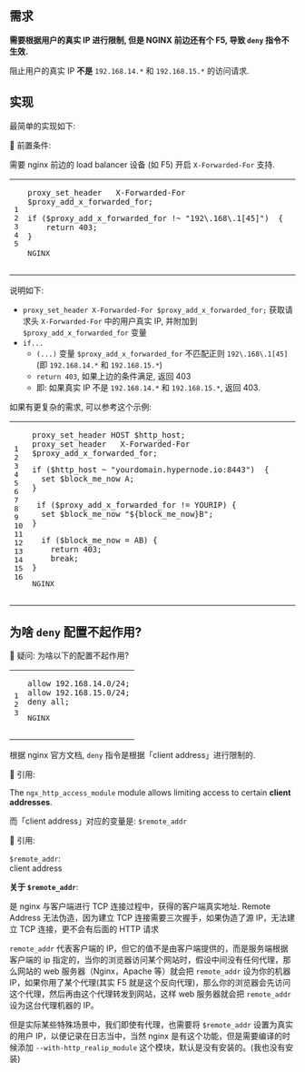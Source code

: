## 需求[](https://ewhisper.cn/posts/36827/#%E9%9C%80%E6%B1%82%20-4)

**需要根据用户的真实 IP 进行限制, 但是 NGINX 前边还有个 F5, 导致 `deny` 指令不生效.**

阻止用户的真实 IP **不是** `192.168.14.*` 和 `192.168.15.*` 的访问请求.

## 实现[](https://ewhisper.cn/posts/36827/#%E5%AE%9E%E7%8E%B0%20-2)

最简单的实现如下:

📓[](https://github.githubassets.com/images/icons/emoji/unicode/1f4d3.png?v8) 前置条件:

需要 nginx 前边的 load balancer 设备 (如 F5) 开启 `X-Forwarded-For` 支持.

<table><tbody><tr><td><pre><span>1</span><br><span>2</span><br><span>3</span><br><span>4</span><br><span>5</span><br></pre></td><td><pre><code><span>proxy_set_header</span>   X-Forwarded-For  $proxy_add_x_forwarded_for;<p><span>if</span> ($proxy_add_x_forwarded_for !<span>~ "192\.168\.1[45]")</span>  {<br>    <span>return</span> <span>403</span>;<br>}      </p></code><p><i></i>NGINX</p></pre></td></tr></tbody></table>

说明如下:

-   `proxy_set_header X-Forwarded-For $proxy_add_x_forwarded_for;` 获取请求头 `X-Forwarded-For` 中的用户真实 IP, 并附加到 `$proxy_add_x_forwarded_for` 变量
-   `if...`
    -   `(...)` 变量 `$proxy_add_x_forwarded_for` 不匹配正则 `192\.168\.1[45]` (即 `192.168.14.*` 和 `192.168.15.*`)
    -   `return 403`, 如果上边的条件满足, 返回 403
    -   即: 如果真实 IP 不是 `192.168.14.*` 和 `192.168.15.*`, 返回 403.

如果有更复杂的需求, 可以参考这个示例:

<table><tbody><tr><td><pre><span>1</span><br><span>2</span><br><span>3</span><br><span>4</span><br><span>5</span><br><span>6</span><br><span>7</span><br><span>8</span><br><span>9</span><br><span>10</span><br><span>11</span><br><span>12</span><br><span>13</span><br><span>14</span><br><span>15</span><br><span>16</span><br></pre></td><td><pre><code><span>proxy_set_header</span> HOST $http_host;<br><span>proxy_set_header</span>   X-Forwarded-For  $proxy_add_x_forwarded_for;<p><span>if</span> ($http_host <span>~ "yourdomain.hypernode.io:8443")</span>  {<br>  <span>set</span> $block_me_now A;<br>}</p><p> <span>if</span> ($proxy_add_x_forwarded_for != YOURIP) {<br>  <span>set</span> $block_me_now <span>"<span>${block_me_now}</span>B"</span>;<br>}</p><p>  <span>if</span> ($block_me_now = AB) {<br>    <span>return</span> <span>403</span>;<br>    break;<br>}</p></code><p><i></i>NGINX</p></pre></td></tr></tbody></table>

## 为啥 `deny` 配置不起作用?[](https://ewhisper.cn/posts/36827/#%E4%B8%BA%E5%95%A5%20-deny-%20%E9%85%8D%E7%BD%AE%E4%B8%8D%E8%B5%B7%E4%BD%9C%E7%94%A8)

🤔[](https://github.githubassets.com/images/icons/emoji/unicode/1f914.png?v8) 疑问: 为啥以下的配置不起作用?

<table><tbody><tr><td><pre><span>1</span><br><span>2</span><br><span>3</span><br></pre></td><td><pre><code><span>allow</span> <span>192.168.14.0</span>/<span>24</span>;<br><span>allow</span> <span>192.168.15.0</span>/<span>24</span>;<br><span>deny</span> all;<br></code><p><i></i>NGINX</p></pre></td></tr></tbody></table>

根据 nginx 官方文档, `deny` 指令是根据「client address」进行限制的.

📓[](https://github.githubassets.com/images/icons/emoji/unicode/1f4d3.png?v8) 引用:

The `ngx_http_access_module` module allows limiting access to certain **client addresses**.

而「client address」对应的变量是: `$remote_addr`

📓[](https://github.githubassets.com/images/icons/emoji/unicode/1f4d3.png?v8) 引用:

`$remote_addr`:  
 client address

**关于 `$remote_addr`**:

是 nginx 与客户端进行 TCP 连接过程中，获得的客户端真实地址. Remote Address 无法伪造，因为建立 TCP 连接需要三次握手，如果伪造了源 IP，无法建立 TCP 连接，更不会有后面的 HTTP 请求

`remote_addr` 代表客户端的 IP，但它的值不是由客户端提供的，而是服务端根据客户端的 ip 指定的，当你的浏览器访问某个网站时，假设中间没有任何代理，那么网站的 web 服务器（Nginx，Apache 等）就会把 `remote_addr` 设为你的机器 IP，如果你用了某个代理(其实 F5 就是这个反向代理)，那么你的浏览器会先访问这个代理，然后再由这个代理转发到网站，这样 web 服务器就会把 `remote_addr` 设为这台代理机器的 IP。

但是实际某些特殊场景中，我们即使有代理，也需要将 `$remote_addr` 设置为真实的用户 IP，以便记录在日志当中，当然 nginx 是有这个功能，但是需要编译的时候添加 `--with-http_realip_module` 这个模块，默认是没有安装的。(我也没有安装)